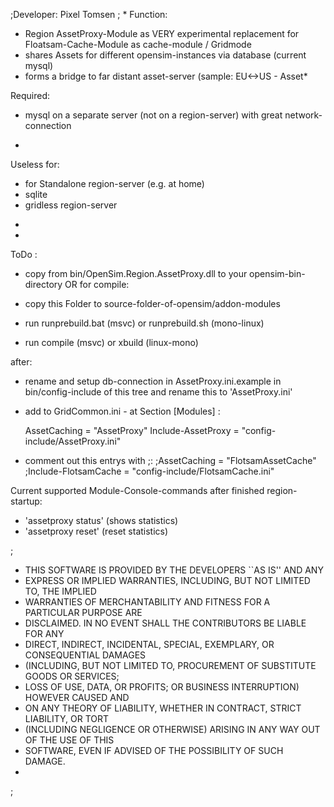 ;Developer: Pixel Tomsen
;
*
Function:

- Region AssetProxy-Module as VERY experimental replacement for Floatsam-Cache-Module as cache-module / Gridmode
- shares Assets for different opensim-instances via database (current mysql)
- forms a bridge to far distant asset-server (sample: EU<->US - Asset*

Required: 
- mysql on a separate server (not on a region-server) with great network-connection
*
Useless for:
- for Standalone region-server (e.g. at home)
- sqlite
- gridless region-server
* 
*
ToDo :
- copy from bin/OpenSim.Region.AssetProxy.dll to your opensim-bin-directory OR for compile: 
 
- copy this Folder to source-folder-of-opensim/addon-modules
- run runprebuild.bat (msvc) or runprebuild.sh (mono-linux)
- run compile (msvc) or xbuild (linux-mono)

after: 

- rename and setup db-connection in AssetProxy.ini.example in bin/config-include of this tree and rename this to 'AssetProxy.ini'
- add to GridCommon.ini - at Section [Modules] : 
    
    AssetCaching = "AssetProxy"
    Include-AssetProxy = "config-include/AssetProxy.ini"  

- comment out this entrys with ;:
    ;AssetCaching = "FlotsamAssetCache"
    ;Include-FlotsamCache = "config-include/FlotsamCache.ini"


Current supported Module-Console-commands after finished region-startup:
- 'assetproxy status' (shows statistics)
- 'assetproxy reset' (reset statistics)  


;
* THIS SOFTWARE IS PROVIDED BY THE DEVELOPERS ``AS IS'' AND ANY
* EXPRESS OR IMPLIED WARRANTIES, INCLUDING, BUT NOT LIMITED TO, THE IMPLIED
* WARRANTIES OF MERCHANTABILITY AND FITNESS FOR A PARTICULAR PURPOSE ARE
* DISCLAIMED. IN NO EVENT SHALL THE CONTRIBUTORS BE LIABLE FOR ANY
* DIRECT, INDIRECT, INCIDENTAL, SPECIAL, EXEMPLARY, OR CONSEQUENTIAL DAMAGES
* (INCLUDING, BUT NOT LIMITED TO, PROCUREMENT OF SUBSTITUTE GOODS OR SERVICES;
* LOSS OF USE, DATA, OR PROFITS; OR BUSINESS INTERRUPTION) HOWEVER CAUSED AND
* ON ANY THEORY OF LIABILITY, WHETHER IN CONTRACT, STRICT LIABILITY, OR TORT
* (INCLUDING NEGLIGENCE OR OTHERWISE) ARISING IN ANY WAY OUT OF THE USE OF THIS
* SOFTWARE, EVEN IF ADVISED OF THE POSSIBILITY OF SUCH DAMAGE.
*
;